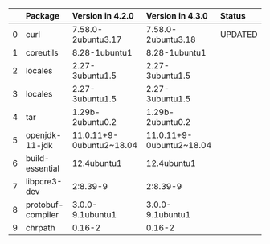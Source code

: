 <!-- markdown-link-check-disable -->

|    | Package           | Version in 4.2.0         | Version in 4.3.0         | Status   |
|---:|:------------------|:-------------------------|:-------------------------|:---------|
|  0 | curl              | 7.58.0-2ubuntu3.17       | 7.58.0-2ubuntu3.18       | UPDATED  |
|  1 | coreutils         | 8.28-1ubuntu1            | 8.28-1ubuntu1            |          |
|  2 | locales           | 2.27-3ubuntu1.5          | 2.27-3ubuntu1.5          |          |
|  3 | locales           | 2.27-3ubuntu1.5          | 2.27-3ubuntu1.5          |          |
|  4 | tar               | 1.29b-2ubuntu0.2         | 1.29b-2ubuntu0.2         |          |
|  5 | openjdk-11-jdk    | 11.0.11+9-0ubuntu2~18.04 | 11.0.11+9-0ubuntu2~18.04 |          |
|  6 | build-essential   | 12.4ubuntu1              | 12.4ubuntu1              |          |
|  7 | libpcre3-dev      | 2:8.39-9                 | 2:8.39-9                 |          |
|  8 | protobuf-compiler | 3.0.0-9.1ubuntu1         | 3.0.0-9.1ubuntu1         |          |
|  9 | chrpath           | 0.16-2                   | 0.16-2                   |          |
